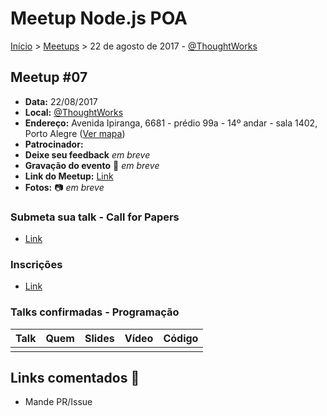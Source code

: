 Meetup Node.js POA
======

[Início](../README.md) > [Meetups](../README.md) > 22 de agosto de 2017 - [@ThoughtWorks](http://www.thoughtworks.com/pt)

## Meetup #07

* **Data:** 22/08/2017
* **Local:** [@ThoughtWorks](http://www.thoughtworks.com/pt)
* **Endereço:** Avenida Ipiranga, 6681 - prédio 99a - 14º andar - sala 1402, Porto Alegre ([Ver mapa](https://maps.google.com/maps?f=q&hl=en&q=Avenida+Ipiranga%2C+6681+-+pr%C3%A9dio++99a+-+14+andar+-+sala+1402%2C+Porto+Alegre%2C+br))
* **Patrocinador:** 
* **Deixe seu feedback** _em breve_
* **Gravação do evento** :vhs: _em breve_
* **Link do Meetup:** [Link](https://www.meetup.com/pt-BR/Node-js-Porto-Alegre-Meetup/events/242252700)
* **Fotos:** :camera: _em breve_

### Submeta sua talk - Call for Papers

+ [Link](https://github.com/node-poa/Meetups/issues/16)

### Inscrições

+ [Link](https://www.meetup.com/pt-BR/Node-js-Porto-Alegre-Meetup/events/242252700)

### Talks confirmadas - Programação

| Talk | Quem | Slides | Vídeo | Código |
| -----| ---  | ------ | ----- | ------ |
|  | | | |

## Links comentados :speech_balloon:
- Mande PR/Issue
